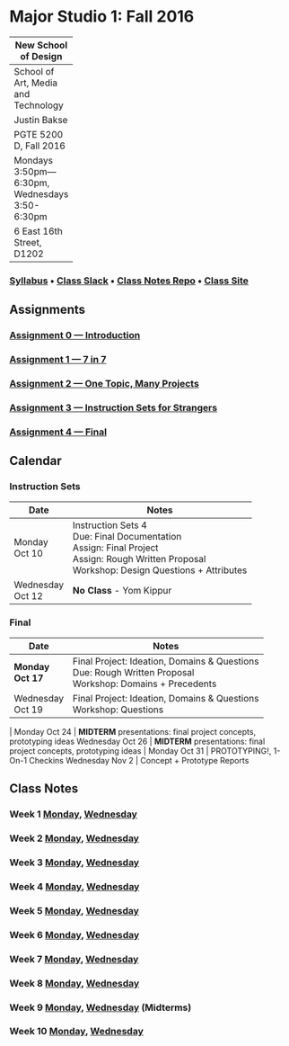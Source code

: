 # Major Studio 1: Fall 2016

| New School of Design
| ---
| School of Art, Media and Technology
| Justin Bakse
| PGTE 5200 D, Fall 2016
| Mondays 3:50pm—6:30pm, Wednesdays 3:50-6:30pm
| 6 East 16th Street, D1202

### [Syllabus](syllabus.html) • [Class Slack](https://ms1-d.slack.com) • [Class Notes Repo](https://github.com/jbakse/major_studio_1) • [Class Site](https://jbakse.github.io/major_studio_1/)

<link rel="stylesheet" type="text/css" href="index.css">
<!-- <script type="text/javascript" src="javascript/p5.min.js"></script>
<script type="text/javascript" src="sierpinski.js"></script> -->

## Assignments
### [Assignment 0 — Introduction](assignment_0)
### [Assignment 1 — 7 in 7](assignment_1)
### [Assignment 2 — One Topic, Many Projects](assignment_2)
### [Assignment 3 — Instruction Sets for Strangers](assignment_3)
### [Assignment 4 — Final](assignment_4)

## Calendar

<style>
td:first-child {
    width: 10px;
}
</style>

### Instruction Sets
Date        | Notes
---         | ---
Monday Oct 10 | Instruction Sets 4<br/>Due: Final Documentation</br> Assign: Final Project<br/>Assign: Rough Written Proposal<br/>Workshop: Design Questions + Attributes
Wednesday Oct 12 | **No Class** - Yom Kippur

### Final
Date        | Notes
---         | ---
**Monday Oct 17** | Final Project: Ideation, Domains & Questions<br/>Due: Rough Written Proposal<br/>Workshop: Domains + Precedents
Wednesday Oct 19 | Final Project: Ideation, Domains & Questions<br/>Workshop: Questions
|
Monday Oct 24 | **MIDTERM** presentations: final project concepts, prototyping ideas
Wednesday Oct 26 | **MIDTERM** presentations: final project concepts, prototyping ideas
|
Monday Oct 31 |  PROTOTYPING!, 1-On-1 Checkins
Wednesday Nov 2 |  Concept + Prototype Reports




## Class Notes
### Week 1 [Monday](week_1/monday.html), [Wednesday](week_1/wednesday.html)
### Week 2 [Monday](#week_2/monday.html), [Wednesday](week_2/wednesday.html)
### Week 3 [Monday](week_3/monday.html), [Wednesday](week_3/wednesday.html)
### Week 4 [Monday](week_4/monday.html), [Wednesday](week_4/wednesday.html)
### Week 5 [Monday](week_5/monday.html), [Wednesday](week_5/wednesday.html)
### Week 6 [Monday](#week_6/monday.html), [Wednesday](week_6/wednesday.html)
### Week 7 [Monday](week_7/monday.html), [Wednesday](#week_7/wednesday.html)
### Week 8 [Monday](week_8/monday.html), [Wednesday](week_8/wednesday.html)
### Week 9 [Monday](#week_8/monday.html), [Wednesday](#week_8/wednesday.html) (Midterms)
### Week 10 [Monday](week_10/monday.html), [Wednesday](week_10/wednesday.html)

